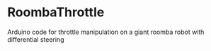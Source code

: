 # RoombaThrottle
Arduino code for throttle manipulation on a giant roomba robot with differential steering
